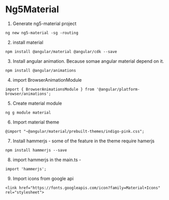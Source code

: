 # Ng5Material

1. Generate ng5-material project
```
ng new ng5-material -sg -routing
```

2. install material
```
npm install @angular/material @angular/cdk --save
```

3. Install angular animation. Because somae angular material depend on it.
```
npm install @angular/animations
```
4. import BrowserAnimationModule
```
import { BrowserAnimationsModule } from '@angular/platform-browser/animations';
```

5. Create material module
```
ng g module material
```

6. Import material theme 
```
@import "~@angular/material/prebuilt-themes/indigo-pink.css";
```

7. Install hammerjs - some of the feature in the theme require hamerjs
```
npm install hammerjs --save
```

8. import hammerjs in the main.ts - 
```
import 'hammerjs';
```

9. Import icons from google api
```
<link href="https://fonts.googleapis.com/icon?family=Material+Icons" rel="stylesheet">
```

